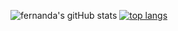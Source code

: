 ![fernanda's gitHub stats](https://github-readme-stats.vercel.app/api?username=fermariano&show_icons=true&theme=tokyonight) [![top langs](https://github-readme-stats.vercel.app/api/top-langs/?username=fermariano)](https://github.com/anuraghazra/github-readme-stats)





